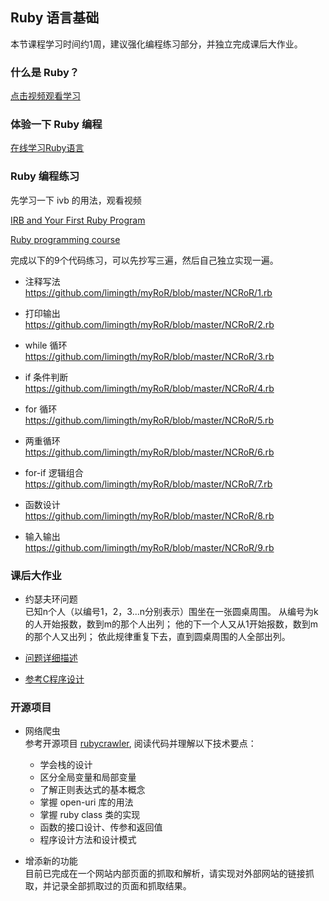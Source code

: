 ## Ruby 语言基础

本节课程学习时间约1周，建议强化编程练习部分，并独立完成课后大作业。

### 什么是 Ruby？
[点击视频观看学习](http://www.lynda.com/home/Player.aspx?lpk4=57937&playChapter=False)

### 体验一下 Ruby 编程
[在线学习Ruby语言](http://tryruby.org/levels/1/challenges/0)

### Ruby 编程练习
先学习一下 ivb 的用法，观看视频 

[IRB and Your First Ruby Program](http://teamtreehouse.com/library/ruby-foundations/ruby-basics/irb-and-your-first-ruby-program)

[Ruby programming course](http://vimeo.com/21010874)

完成以下的9个代码练习，可以先抄写三遍，然后自己独立实现一遍。

* 注释写法  
<https://github.com/limingth/myRoR/blob/master/NCRoR/1.rb>

* 打印输出  
<https://github.com/limingth/myRoR/blob/master/NCRoR/2.rb>

* while 循环  
<https://github.com/limingth/myRoR/blob/master/NCRoR/3.rb>

* if 条件判断  
<https://github.com/limingth/myRoR/blob/master/NCRoR/4.rb>

* for 循环  
<https://github.com/limingth/myRoR/blob/master/NCRoR/5.rb>

* 两重循环  
<https://github.com/limingth/myRoR/blob/master/NCRoR/6.rb>

* for-if 逻辑组合  
<https://github.com/limingth/myRoR/blob/master/NCRoR/7.rb>

* 函数设计  
<https://github.com/limingth/myRoR/blob/master/NCRoR/8.rb>

* 输入输出  
<https://github.com/limingth/myRoR/blob/master/NCRoR/9.rb>


### 课后大作业
* 约瑟夫环问题  
已知n个人（以编号1，2，3...n分别表示）围坐在一张圆桌周围。
从编号为k的人开始报数，数到m的那个人出列；
他的下一个人又从1开始报数，数到m的那个人又出列；
依此规律重复下去，直到圆桌周围的人全部出列。

* [问题详细描述](http://zh.wikipedia.org/wiki/%E7%BA%A6%E7%91%9F%E5%A4%AB%E6%96%AF%E9%97%AE%E9%A2%98)
* [参考C程序设计](https://github.com/limingth/NCCL/blob/master/Unit-1/Lesson-10.md)

### 开源项目
* 网络爬虫  
参考开源项目 [rubycrawler](https://github.com/limingth/hands-on-rails/tree/master/rubycrawler), 阅读代码并理解以下技术要点：
	- 学会栈的设计
	- 区分全局变量和局部变量
	- 了解正则表达式的基本概念
	- 掌握 open-uri 库的用法
	- 掌握 ruby class 类的实现
	- 函数的接口设计、传参和返回值
	- 程序设计方法和设计模式

* 增添新的功能  
目前已完成在一个网站内部页面的抓取和解析，请实现对外部网站的链接抓取，并记录全部抓取过的页面和抓取结果。

